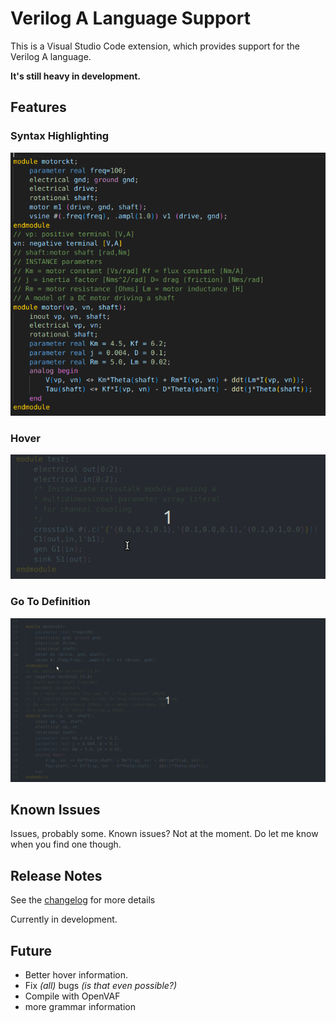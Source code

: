 # Verilog A Language Support

This is a Visual Studio Code extension, which provides support for the Verilog A language.

**It's still heavy in development.**


## Features

### Syntax Highlighting
![Syntax Highlighting Example](images/highlight.png)

### Hover
![Hover Example](images/hover.gif)

### Go To Definition
![Go To Example](images/goto.gif)


## Known Issues

Issues, probably some. Known issues? Not at the moment. Do let me know when you find one though.

## Release Notes

See the [changelog](CHANGELOG.md) for more details

Currently in development.

## Future
- Better hover information.
- Fix *(all)* bugs *(is that even possible?)*
- Compile with OpenVAF
- more grammar information